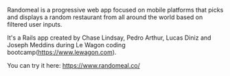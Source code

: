 Randomeal is a progressive web app focused on mobile platforms that picks and displays a random restaurant from all around the world based on filtered user inputs.

It's a Rails app created by Chase Lindsay, Pedro Arthur, Lucas Diniz and Joseph Meddins during Le Wagon coding bootcamp(https://www.lewagon.com).

You can try it here: https://www.randomeal.co/
